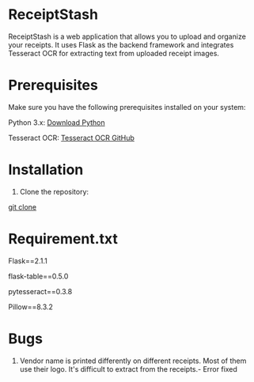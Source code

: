 # ReceiptStash
ReceiptStash is a web application that allows you to upload and organize your receipts. It uses Flask as the backend framework and integrates Tesseract OCR for extracting text from uploaded receipt images.

# Prerequisites
Make sure you have the following prerequisites installed on your system:

Python 3.x: [Download Python](https://www.python.org/downloads/)

Tesseract OCR: [Tesseract OCR GitHub](https://github.com/tesseract-ocr/tesseract)

# Installation
1. Clone the repository:

[git clone](https://github.com/08Karthi08/ReceiptStash_HCI584.git)

# Requirement.txt
Flask==2.1.1

flask-table==0.5.0

pytesseract==0.3.8

Pillow==8.3.2

# Bugs

1. Vendor name is printed differently on different receipts. Most of them use their logo. It's difficult to extract from the receipts.- Error fixed


